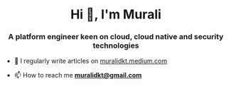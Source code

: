<h1 align="center">Hi 👋, I'm Murali</h1>
<h3 align="center">A platform engineer keen on cloud, cloud native and security technologies</h3>

- 📝 I regularly write articles on [muralidkt.medium.com](https://muralidkt.medium.com)

- 📫 How to reach me **muralidkt@gmail.com**
